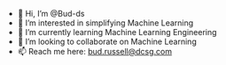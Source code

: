- 👋 Hi, I’m @Bud-ds
- 👀 I’m interested in simplifying Machine Learning
- 🌱 I’m currently learning Machine Learning Engineering
- 💞️ I’m looking to collaborate on Machine Learning
- 📫 Reach me here: bud.russell@dcsg.com

<!---
Bud-ds/Bud-ds is a ✨ special ✨ repository because its `README.md` (this file) appears on your GitHub profile.
You can click the Preview link to take a look at your changes.
--->

